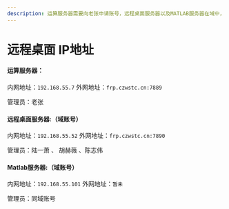 ```yaml
---
description: 运算服务器需要向老张申请账号，远程桌面服务器以及MATLAB服务器在域中，账号和DSM一致。
---
```


# 远程桌面 IP地址

#### **运算服务器：**

内网地址：`192.168.55.7` 外网地址：`frp.czwstc.cn:7889`

管理员：老张



#### 远程桌面服务器:（域账号）

内网地址：`192.168.55.52` 外网地址：`frp.czwstc.cn:7890`

管理员：陆一萧 、 胡赫薇 、陈志伟

#### Matlab服务器:（域账号）

内网地址：`192.168.55.101` 外网地址：`暂未`

管理员：同域账号

